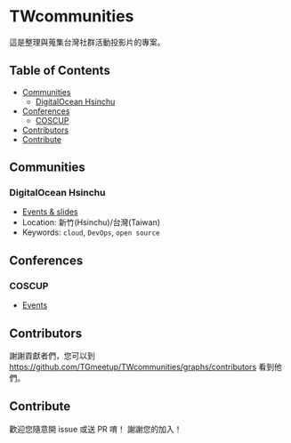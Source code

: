 # TWcommunities
這是整理與蒐集台灣社群活動投影片的專案。

## Table of Contents
- [Communities](#communities)
   - [DigitalOcean Hsinchu](#digitalocean-hsinchu)
- [Conferences](#conferences)
   - [COSCUP](#coscup)
- [Contributors](#contributors)
- [Contribute](#contribute)

## Communities
### DigitalOcean Hsinchu
- [Events & slides](communities/DigitalOceanHsinchu.md)
- Location: 新竹(Hsinchu)/台灣(Taiwan)
- Keywords: `cloud`, `DevOps`, `open source`

## Conferences
### COSCUP
- [Events](conferences/COSCUP.md)

## Contributors
謝謝貢獻者們，您可以到 https://github.com/TGmeetup/TWcommunities/graphs/contributors 看到他們。

## Contribute
歡迎您隨意開 issue 或送 PR 唷！ 謝謝您的加入！
